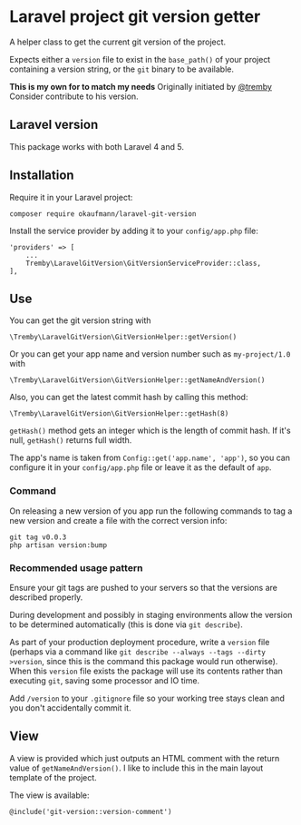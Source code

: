 Laravel project git version getter
==================================

A helper class to get the current git version of the project.

Expects either a `version` file to exist in the `base_path()` of your project
containing a version string, or the `git` binary to be available.

**This is my own for to match my needs**
Originally initiated by [@tremby](https://github.com/tremby/laravel-git-version)
Consider contribute to his version.

Laravel version
---------------

This package works with both Laravel 4 and 5.

Installation
------------

Require it in your Laravel project:

    composer require okaufmann/laravel-git-version

Install the service provider by adding it to your `config/app.php`
file:

    'providers' => [
        ...
        Tremby\LaravelGitVersion\GitVersionServiceProvider::class,
    ],

Use
---

You can get the git version string with

    \Tremby\LaravelGitVersion\GitVersionHelper::getVersion()

Or you can get your app name and version number such as `my-project/1.0` with

    \Tremby\LaravelGitVersion\GitVersionHelper::getNameAndVersion()

Also, you can get the latest commit hash by calling this method:

    \Tremby\LaravelGitVersion\GitVersionHelper::getHash(8)
    
`getHash()` method gets an integer which is the length of commit hash. If it's null, `getHash()` returns full width.

The app's name is taken from `Config::get('app.name', 'app')`, so you can
configure it in your `config/app.php` file or leave it as the default of `app`.

### Command
On releasing a new version of you app run the following commands to tag a new version and create a file with the correct version info:

    git tag v0.0.3
    php artisan version:bump


### Recommended usage pattern

Ensure your git tags are pushed to your servers
so that the versions are described properly.

During development and possibly in staging environments
allow the version to be determined automatically
(this is done via `git describe`).

As part of your production deployment procedure,
write a `version` file (perhaps via a command like
`git describe --always --tags --dirty >version`,
since this is the command this package would run otherwise).
When this `version` file exists the package will use its contents
rather than executing `git`, saving some processor and IO time.

Add `/version` to your `.gitignore` file
so your working tree stays clean and you don't accidentally commit it.

View
----

A view is provided which just outputs an HTML comment with the return value of
`getNameAndVersion()`. I like to include this in the main layout template of the
project.

The view is available:

    @include('git-version::version-comment')
